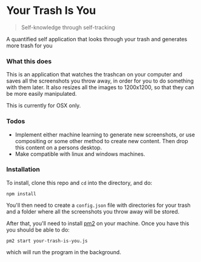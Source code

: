 # Your Trash Is You

> Self-knowledge through self-tracking

A quantified self application that looks through your trash and generates more trash for you

### What this does

This is an application that watches the trashcan on your computer and saves all the screenshots you throw away, in order for you to do something with them later. It also resizes all the images to 1200x1200, so that they can be more easily manipulated.

This is currently for OSX only.

### Todos

* Implement either machine learning to generate new screenshots, or use compositing or some other method to create new content. Then drop this content on a persons desktop.
* Make compatible with linux and windows machines.

### Installation

To install, clone this repo and `cd` into the directory, and do:

```
npm install
```

You'll then need to create a `config.json` file with directories for your trash and a folder where all the screenshots you throw away will be stored.

After that, you'll need to install [pm2](http://pm2.keymetrics.io/) on your machine. Once you have this you should be able to do:

```
pm2 start your-trash-is-you.js
```

which will run the program in the background.
